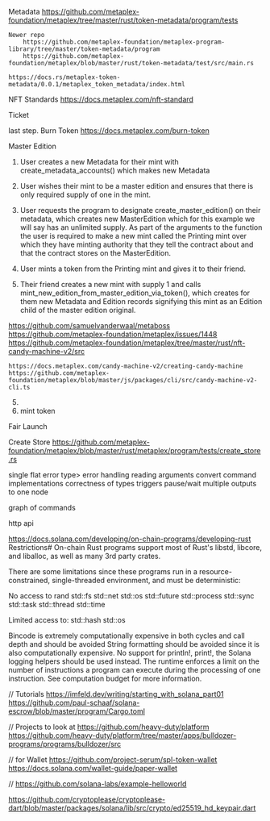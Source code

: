 
Metadata
    https://github.com/metaplex-foundation/metaplex/tree/master/rust/token-metadata/program/tests
    
    Newer repo
        https://github.com/metaplex-foundation/metaplex-program-library/tree/master/token-metadata/program
        https://github.com/metaplex-foundation/metaplex/blob/master/rust/token-metadata/test/src/main.rs

    https://docs.rs/metaplex-token-metadata/0.0.1/metaplex_token_metadata/index.html

NFT Standards
    https://docs.metaplex.com/nft-standard

Ticket


last step. Burn Token
https://docs.metaplex.com/burn-token



Master Edition
1. User creates a new Metadata for their mint with create_metadata_accounts() which makes new Metadata
2. User wishes their mint to be a master edition and ensures that there is only required supply of one in the mint.
3. User requests the program to designate create_master_edition() on their metadata, which creates new MasterEdition which for this example we will say has an unlimited supply. As part of the arguments to the function the user is required to make a new mint called the Printing mint over which they have minting authority that they tell the contract about and that the contract stores on the MasterEdition.

4. User mints a token from the Printing mint and gives it to their friend.
5. Their friend creates a new mint with supply 1 and calls mint_new_edition_from_master_edition_via_token(), which creates for them new Metadata and Edition records signifying this mint as an Edition child of the master edition original.


https://github.com/samuelvanderwaal/metaboss
https://github.com/metaplex-foundation/metaplex/issues/1448
https://github.com/metaplex-foundation/metaplex/tree/master/rust/nft-candy-machine-v2/src


    https://docs.metaplex.com/candy-machine-v2/creating-candy-machine
    https://github.com/metaplex-foundation/metaplex/blob/master/js/packages/cli/src/candy-machine-v2-cli.ts

5.
6. mint token

Fair Launch

Create Store
https://github.com/metaplex-foundation/metaplex/blob/master/rust/metaplex/program/tests/create_store.rs




single flat error type> error handling
reading arguments
convert command implementations
correctness of types
triggers
pause/wait
multiple outputs to one node





graph of commands


http api




https://docs.solana.com/developing/on-chain-programs/developing-rust
Restrictions#
On-chain Rust programs support most of Rust's libstd, libcore, and liballoc, as well as many 3rd party crates.

There are some limitations since these programs run in a resource-constrained, single-threaded environment, and must be deterministic:

No access to
rand
std::fs
std::net
std::os
std::future
std::process
std::sync
std::task
std::thread
std::time

Limited access to:
std::hash
std::os

Bincode is extremely computationally expensive in both cycles and call depth and should be avoided
String formatting should be avoided since it is also computationally expensive.
No support for println!, print!, the Solana logging helpers should be used instead.
The runtime enforces a limit on the number of instructions a program can execute during the processing of one instruction. See computation budget for more information.



// Tutorials
https://imfeld.dev/writing/starting_with_solana_part01
https://github.com/paul-schaaf/solana-escrow/blob/master/program/Cargo.toml


// Projects to look at
https://github.com/heavy-duty/platform
https://github.com/heavy-duty/platform/tree/master/apps/bulldozer-programs/programs/bulldozer/src

// for Wallet
https://github.com/project-serum/spl-token-wallet
https://docs.solana.com/wallet-guide/paper-wallet


// https://github.com/solana-labs/example-helloworld

https://github.com/cryptoplease/cryptoplease-dart/blob/master/packages/solana/lib/src/crypto/ed25519_hd_keypair.dart
